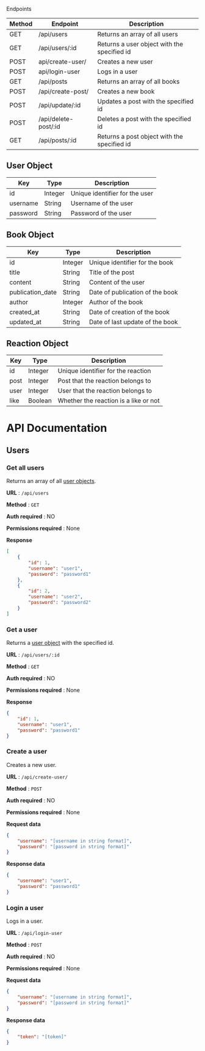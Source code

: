  Endpoints

| Method | Endpoint | Description |
| --- | --- | --- |
| GET | /api/users | Returns an array of all users |
| GET | /api/users/:id | Returns a user object with the specified id |
| POST | api/create-user/ | Creates a new user |
| POST | api/login-user | Logs in a user |
| GET | /api/posts | Returns an array of all books |
| POST | /api/create-post/ | Creates a new book |
| POST | /api/update/:id | Updates a post with the specified id |
| POST | /api/delete-post/:id | Deletes a post with the specified id |
| GET | /api/posts/:id | Returns a post object with the specified id |

## User Object

| Key | Type | Description |
| --- | --- | --- |
| id | Integer | Unique identifier for the user |
| username | String | Username of the user |
| password | String | Password of the user |

## Book Object

| Key | Type | Description |
| --- | --- | --- |
| id | Integer | Unique identifier for the book |
| title | String | Title of the post |
| content | String | Content of the user|
| publication_date | String | Date of publication of the book|
| author | Integer | Author of the book |
| created_at | String | Date of creation of the book |
| updated_at | String | Date of last update of the book |

## Reaction Object

| Key | Type | Description |
| --- | --- | --- |
| id | Integer | Unique identifier for the reaction |
| post | Integer | Post that the reaction belongs to |
| user | Integer | User that the reaction belongs to |
| like | Boolean | Whether the reaction is a like or not |

# API Documentation

## Users

### Get all users

Returns an array of all [user objects](#user-object).

**URL** : `/api/users`

**Method** : `GET`

**Auth required** : NO

**Permissions required** : None

**Response**

```json
[
    {
        "id": 1,
        "username": "user1",
        "password": "password1"
    },
    {
        "id": 2,
        "username": "user2",
        "password": "password2"
    }
]
```

### Get a user

Returns a [user object](#user-object) with the specified id.

**URL** : `/api/users/:id`

**Method** : `GET`

**Auth required** : NO

**Permissions required** : None

**Response**

```json
{
    "id": 1,
    "username": "user1",
    "password": "password1"
}
```

### Create a user

Creates a new user.

**URL** : `/api/create-user/`

**Method** : `POST`

**Auth required** : NO

**Permissions required** : None

**Request data**

```json
{
    "username": "[username in string format]",
    "password": "[password in string format]"
}
```

**Response data**

```json
{
    "username": "user1",
    "password": "password1"
}
```

### Login a user

Logs in a user.

**URL** : `/api/login-user`

**Method** : `POST`

**Auth required** : NO

**Permissions required** : None

**Request data**

```json
{
    "username": "[username in string format]",
    "password": "[password in string format]"
}
```

**Response data**

```json
{
    "token": "[token]"
}
```
